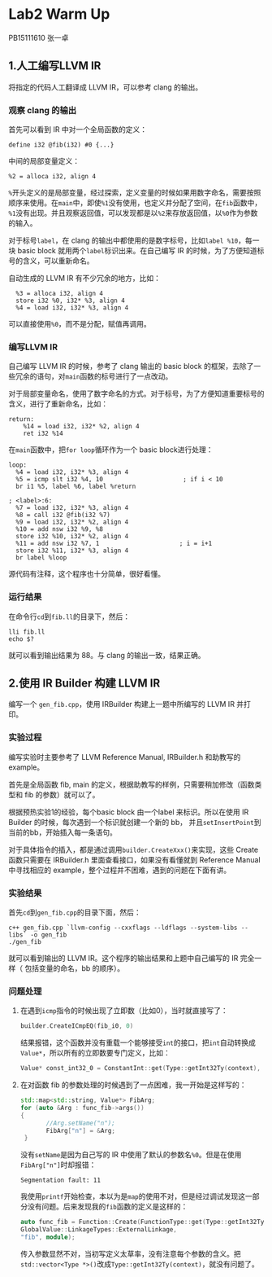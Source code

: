 # Lab2 Warm Up

PB15111610 张一卓

## 1.人工编写LLVM IR

将指定的代码人工翻译成 LLVM IR，可以参考 clang 的输出。

### 观察 clang 的输出

首先可以看到 IR 中对一个全局函数的定义：

```
define i32 @fib(i32) #0 {...}
```

中间的局部变量定义：

```
%2 = alloca i32, align 4
```

``%``开头定义的是局部变量，经过探索，定义变量的时候如果用数字命名，需要按照顺序来使用。在``main``中，即使``%1``没有使用，也定义并分配了空间，在``fib``函数中，``%1``没有出现。并且观察返回值，可以发现都是以``%2``来存放返回值，以``%0``作为参数的输入。

对于标号``label``，在 clang 的输出中都使用的是数字标号，比如``label %10``，每一块 basic block 就用两个``label``标识出来。在自己编写 IR 的时候，为了方便知道标号的含义，可以重新命名。

自动生成的 LLVM IR 有不少冗余的地方，比如：

```
  %3 = alloca i32, align 4
  store i32 %0, i32* %3, align 4
  %4 = load i32, i32* %3, align 4
```

可以直接使用``%0``，而不是分配，赋值再调用。

### 编写LLVM IR

自己编写 LLVM IR 的时候，参考了 clang 输出的 basic block 的框架，去除了一些冗余的语句，对``main``函数的标号进行了一点改动。

对于局部变量命名，使用了数字命名的方式。对于标号，为了方便知道重要标号的含义，进行了重新命名，比如：

```
return:
    %14 = load i32, i32* %2, align 4
    ret i32 %14
```

在``main``函数中，把``for loop``循环作为一个 basic block进行处理：

```
loop:                                     
  %4 = load i32, i32* %3, align 4
  %5 = icmp slt i32 %4, 10                      ; if i < 10
  br i1 %5, label %6, label %return

; <label>:6:                                      
  %7 = load i32, i32* %3, align 4
  %8 = call i32 @fib(i32 %7)
  %9 = load i32, i32* %2, align 4
  %10 = add nsw i32 %9, %8
  store i32 %10, i32* %2, align 4                                
  %11 = add nsw i32 %7, 1                      ; i = i+1
  store i32 %11, i32* %3, align 4
  br label %loop
```

源代码有注释，这个程序也十分简单，很好看懂。

### 运行结果

在命令行``cd``到``fib.ll``的目录下，然后：

```shell
lli fib.ll
echo $?
```

就可以看到输出结果为 88。与 clang 的输出一致，结果正确。

## 2.使用 IR Builder 构建 LLVM IR

编写一个 `gen_fib.cpp`，使用 IRBuilder 构建上一题中所编写的 LLVM IR 并打印。

### 实验过程

编写实验时主要参考了 LLVM Reference Manual, IRBuilder.h 和助教写的 example。

首先是全局函数 fib, main 的定义，根据助教写的样例，只需要稍加修改（函数类型和 fib 的参数）就可以了。

根据预热实验1的经验，每个basic block 由一个label 来标识。所以在使用 IR Builder 的时候，每次遇到一个标识就创建一个新的 bb， 并且``setInsertPoint``到当前的bb，开始插入每一条语句。

对于具体指令的插入，都是通过调用``builder.CreateXxx()``来实现，这些 Create 函数只需要在 IRBuilder.h 里面查看接口，如果没有看懂就到 Reference Manual 中寻找相应的 example，整个过程并不困难，遇到的问题在下面有讲。

### 实验结果

首先``cd``到``gen_fib.cpp``的目录下面，然后：

```shell
c++ gen_fib.cpp `llvm-config --cxxflags --ldflags --system-libs --libs` -o gen_fib
./gen_fib
```

就可以看到输出的 LLVM IR。这个程序的输出结果和上题中自己编写的 IR 完全一样（ 包括变量的命名，bb 的顺序）。

### 问题处理

1. 在遇到``icmp``指令的时候出现了立即数（比如0），当时就直接写了：

   ```c++
   builder.CreateICmpEQ(fib_i0, 0)
   ```

   结果报错，这个函数并没有重载一个能够接受``int``的接口，把``int``自动转换成``Value*``，所以所有的立即数要专门定义，比如：

   ```c++
   Value* const_int32_0 = ConstantInt::get(Type::getInt32Ty(context), 0);
   ```

2. 在对函数 fib 的参数处理的时候遇到了一点困难，我一开始是这样写的：

   ```c++
   std::map<std::string, Value*> FibArg;
   for (auto &Arg : func_fib->args())
   {   
          //Arg.setName("n");
          FibArg["n"] = &Arg;
    }
   ```

   没有``setName``是因为自己写的 IR 中使用了默认的参数名``%0``。但是在使用``FibArg["n"]``时却报错：

   ```shell
   Segmentation fault: 11
   ```

   我使用``printf``开始检查，本以为是``map``的使用不对，但是经过调试发现这一部分没有问题。后来发现我的``fib``函数的定义是这样的：

   ```c++
   auto func_fib = Function::Create(FunctionType::get(Type::getInt32Ty(context), 			   std::vector<Type *>(), false),
   GlobalValue::LinkageTypes::ExternalLinkage,
   "fib", module);
   ```

   传入参数显然不对，当初写定义太草率，没有注意每个参数的含义。把``std::vector<Type *>()``改成``Type::getInt32Ty(context)``，就没有问题了。